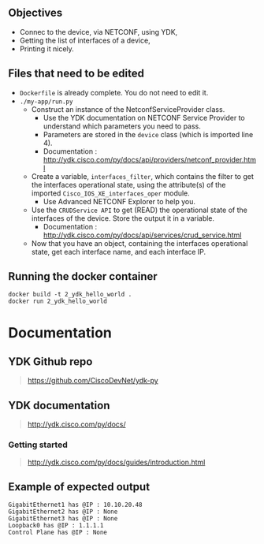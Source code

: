 ## Objectives
* Connec to the device, via NETCONF, using YDK,
* Getting the list of interfaces of a device,
* Printing it nicely.

## Files that need to be edited

* `Dockerfile` is already complete. You do not need to edit it.
* `./my-app/run.py`
    * Construct an instance of the NetconfServiceProvider class.
        * Use the YDK documentation on NETCONF Service Provider to understand which parameters you need to pass.
        * Parameters are stored in the `device` class (which is imported line 4).
        * Documentation : http://ydk.cisco.com/py/docs/api/providers/netconf_provider.html
    * Create a variable, `interfaces_filter`, which contains the filter to get the interfaces operational state, using the attribute(s) of the imported `Cisco_IOS_XE_interfaces_oper` module.
        * Use Advanced NETCONF Explorer to help you. 
    * Use the `CRUDService API` to get (READ) the operational state of the interfaces of the device. Store the output it in a variable.
        * Documentation : http://ydk.cisco.com/py/docs/api/services/crud_service.html
    * Now that you have an object, containing the interfaces operational state, get each interface name, and each interface IP.
    
## Running the docker container

```shell script
docker build -t 2_ydk_hello_world .
docker run 2_ydk_hello_world 
```

# Documentation

## YDK Github repo

> https://github.com/CiscoDevNet/ydk-py

## YDK documentation

> http://ydk.cisco.com/py/docs/

### Getting started

> http://ydk.cisco.com/py/docs/guides/introduction.html


## Example of expected output

```config
GigabitEthernet1 has @IP : 10.10.20.48
GigabitEthernet2 has @IP : None
GigabitEthernet3 has @IP : None
Loopback0 has @IP : 1.1.1.1
Control Plane has @IP : None
```

